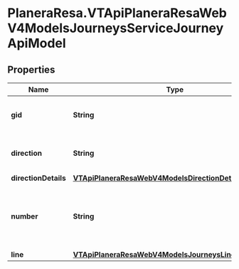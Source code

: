 # PlaneraResa.VTApiPlaneraResaWebV4ModelsJourneysServiceJourneyApiModel

## Properties

Name | Type | Description | Notes
------------ | ------------- | ------------- | -------------
**gid** | **String** | 16-digit Västtrafik service journey gid. | 
**direction** | **String** | A description of the direction. | [optional] 
**directionDetails** | [**VTApiPlaneraResaWebV4ModelsDirectionDetailsApiModel**](VTApiPlaneraResaWebV4ModelsDirectionDetailsApiModel.md) |  | [optional] 
**number** | **String** | Västtrafik service journey number that the trip leg is a part of. | [optional] 
**line** | [**VTApiPlaneraResaWebV4ModelsJourneysLineApiModel**](VTApiPlaneraResaWebV4ModelsJourneysLineApiModel.md) |  | [optional] 


